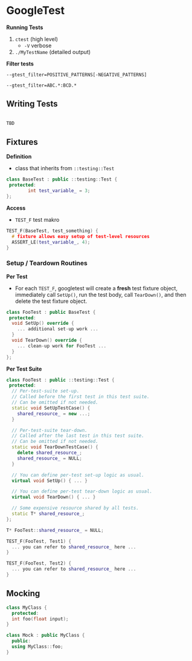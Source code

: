 # GoogleTest





**Running Tests**

1. `ctest` (high level) 
   - `-V` verbose
2. `./MyTestName` (detailed output)

**Filter tests**

`--gtest_filter=POSITIVE_PATTERNS[-NEGATIVE_PATTERNS]`

`--gtest_filter=ABC.*:BCD.*`



## Writing Tests



```cpp

TBD


```





## Fixtures



**Definition**

- class that inherits from `::testing::Test`

  

```cpp
class BaseTest : public ::testing::Test {
 protected:
 		int test_variable_ = 3;
};
```

**Access**

- `TEST_F` test makro

```cpp
TEST_F(BaseTest, test_something) {
  # fixture allows easy setup of test-level resources
  ASSERT_LE(test_variable_, 4);
}
```



### Setup / Teardown Routines



**Per Test**

- For each `TEST_F`, googletest will create a **fresh** test fixture object, immediately call `SetUp()`, run the test body, call `TearDown()`, and then delete the test fixture object.

```cpp
class FooTest : public BaseTest {
 protected:
  void SetUp() override {
    ... additional set-up work ...
  }
  void TearDown() override {
    ... clean-up work for FooTest ...
  }
};
```

**Per Test Suite**

```cpp
class FooTest : public ::testing::Test {
 protected:
  // Per-test-suite set-up.
  // Called before the first test in this test suite.
  // Can be omitted if not needed.
  static void SetUpTestCase() {
    shared_resource_ = new ...;
  }

  // Per-test-suite tear-down.
  // Called after the last test in this test suite.
  // Can be omitted if not needed.
  static void TearDownTestCase() {
    delete shared_resource_;
    shared_resource_ = NULL;
  }

  // You can define per-test set-up logic as usual.
  virtual void SetUp() { ... }

  // You can define per-test tear-down logic as usual.
  virtual void TearDown() { ... }

  // Some expensive resource shared by all tests.
  static T* shared_resource_;
};

T* FooTest::shared_resource_ = NULL;

TEST_F(FooTest, Test1) {
  ... you can refer to shared_resource_ here ...
}

TEST_F(FooTest, Test2) {
  ... you can refer to shared_resource_ here ...
}
```





## Mocking



```cpp
class MyClass {
  protected:
  int foo(float input);
}

class Mock : public MyClass {
  public:
  using MyClass::foo;
}
```




